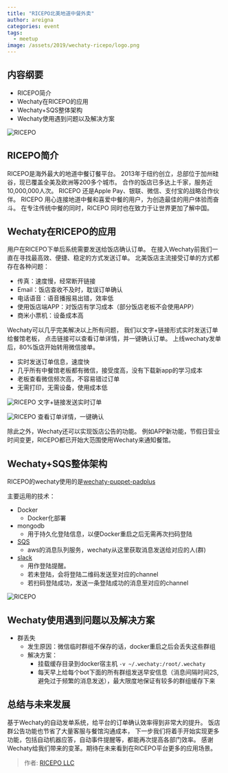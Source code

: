 ```yaml
---
title: "RICEPO北美地道中餐外卖"
author: areigna
categories: event
tags:
  - meetup
image: /assets/2019/wechaty-ricepo/logo.png
---
```


## 内容纲要

* RICEPO简介
* Wechaty在RICEPO的应用
* Wechaty+SQS整体架构
* Wechaty使用遇到问题以及解决方案

![RICEPO](/assets/2019/wechaty-ricepo/ricepo.png)

## RICEPO简介

RICEPO​是海外最大的地道中餐订餐平台。
2013年于纽约创立，总部位于加州硅谷，现已覆盖全美及欧洲等200多个城市。
合作的饭店已多达上千家，服务近10,000,000人次。
RICEPO ​​​​还是Apple Pay、银联、微信、支付宝的战略合作伙伴。
RICEPO 用心连接地道中餐和喜爱中餐的用户，为创造最佳的用户体验而奋斗。
在专注传统中餐的同时，RICEPO 同时也在致力于让世界更加了解中国。

## Wechaty在RICEPO的应用

用户在RICEPO下单后系统需要发送给饭店确认订单。
在接入Wechaty前我们一直在寻找最高效、便捷、稳定的方式发送订单。
北美饭店主流接受订单的方式都存在各种问题：

* 传真：速度慢，经常断开链接
* Email：饭店查收不及时，耽误订单确认
* 电话语音：语音播报易出错，效率低
* 使用饭店端APP：对饭店有学习成本（部分饭店老板不会使用APP）
* 商米小票机：设备成本高

Wechaty可以几乎完美解决以上所有问题，
我们以文字+链接形式实时发送订单给餐馆老板，
点击链接可以查看订单详情，并一键确认订单。
上线wechaty发单后，80%饭店开始转用微信接单。

* 实时发送订单信息，速度快
* 几乎所有中餐馆老板都有微信，接受度高，没有下载新app的学习成本
* 老板查看微信频次高，不容易错过订单
* 无需打印，无需设备，使用成本低

![RICEPO](/assets/2019/wechaty-ricepo/wechat.png)
文字+链接发送实时订单

![RICEPO](/assets/2019/wechaty-ricepo/order.png)
查看订单详情，一键确认

除此之外，Wechaty还可以实现饭店公告的功能。
例如APP新功能，节假日营业时间变更，RICEPO都已开始大范围使用Wechaty来通知餐馆。

## Wechaty+SQS整体架构

RICEPO的wechaty使用的是[wechaty-puppet-padplus](https://github.com/botorange/wechaty-puppet-padplus)

主要运用的技术：

* Docker
  * Docker化部署
* mongodb
  * 用于持久化登陆信息，以便Docker重启之后无需再次扫码登陆
* [SQS](https://aws.amazon.com/sqs/)
  * aws的消息队列服务，wechaty从这里获取消息发送给对应的人(群)
* [slack](https://slack.com/)
  * 用作登陆提醒。
  * 若未登陆，会将登陆二维码发送至对应的channel
  * 若扫码登陆成功，发送一条登陆成功的消息至对应的channel

![RICEPO](/assets/2019/wechaty-ricepo/slack.png)

## Wechaty使用遇到问题以及解决方案

* 群丢失
  * 发生原因：微信临时群组不保存的话，docker重启之后会丢失这些群组
  * 解决方案：
    * 挂载缓存目录到docker宿主机 `-v ~/.wechaty:/root/.wechaty`
    * 每天早上给每个bot下面的所有群组发送早安信息（消息间隔时间2S,避免过于频繁的消息发送），最大限度地保证有较多的群组缓存下来

## 总结与未来发展

基于Wechaty的自动发单系统，给平台的订单确认效率得到非常大的提升。
饭店群公告功能也节省了大量客服与餐馆沟通成本，
下一步我们将着手开始实现更多功能，包括自动机器应答，自动事件提醒等，都能再次提高各部门效率。
感谢Wechaty给我们带来的变革。期待在未来看到在RICEPO平台更多的应用场景。

> 作者: [RICEPO LLC](https://github.com/ricepo)
